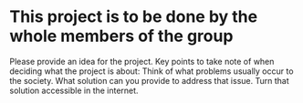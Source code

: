 # This project is to be done by the whole members of the group

Please provide an idea for the project.
Key points to take note of when deciding what the project is about:
Think of what problems usually occur to the society.
What solution can you provide to address that issue.
Turn that solution accessible in the internet.